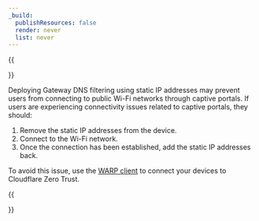 ```yaml
---
_build:
  publishResources: false
  render: never
  list: never
---
```


{{<Aside type="warning" header="Warning">}}

Deploying Gateway DNS filtering using static IP addresses may prevent users from connecting to public Wi-Fi networks through captive portals. If users are experiencing connectivity issues related to captive portals, they should:

1. Remove the static IP addresses from the device.
2. Connect to the Wi-Fi network.
3. Once the connection has been established, add the static IP addresses back.

To avoid this issue, use the [WARP client](/cloudflare-one/connections/connect-devices/warp/) to connect your devices to Cloudflare Zero Trust.

{{</Aside>}}
